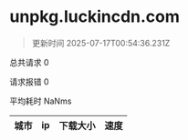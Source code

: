 
  # unpkg.luckincdn.com

  > 更新时间 2025-07-17T00:54:36.231Z
  
  总共请求 0

  请求报错 0

  平均耗时 NaNms

|城市|ip|下载大小|速度|
|-----|----------|---|---|

  